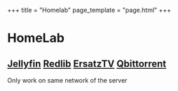+++
title = "Homelab"
page_template = "page.html"
+++

# HomeLab

## [Jellyfin](http://192.168.1.111:8096) [Redlib](http://192.168.1.111:9001) [ErsatzTV](http://192.168.1.111:8409) [Qbittorrent](http://192.168.1.111:9002)


Only work on same network of the server
